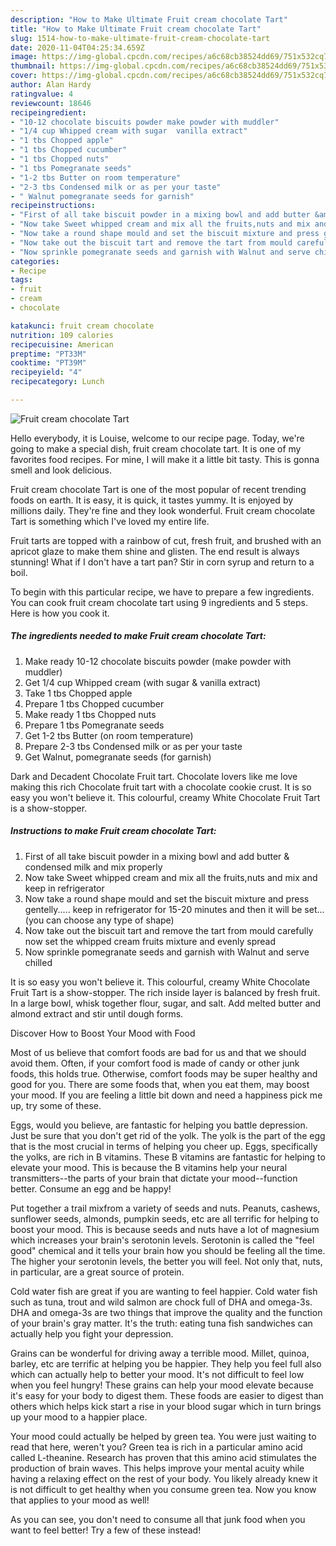 ```yaml
---
description: "How to Make Ultimate Fruit cream chocolate Tart"
title: "How to Make Ultimate Fruit cream chocolate Tart"
slug: 1514-how-to-make-ultimate-fruit-cream-chocolate-tart
date: 2020-11-04T04:25:34.659Z
image: https://img-global.cpcdn.com/recipes/a6c68cb38524dd69/751x532cq70/fruit-cream-chocolate-tart-recipe-main-photo.jpg
thumbnail: https://img-global.cpcdn.com/recipes/a6c68cb38524dd69/751x532cq70/fruit-cream-chocolate-tart-recipe-main-photo.jpg
cover: https://img-global.cpcdn.com/recipes/a6c68cb38524dd69/751x532cq70/fruit-cream-chocolate-tart-recipe-main-photo.jpg
author: Alan Hardy
ratingvalue: 4
reviewcount: 18646
recipeingredient:
- "10-12 chocolate biscuits powder make powder with muddler"
- "1/4 cup Whipped cream with sugar  vanilla extract"
- "1 tbs Chopped apple"
- "1 tbs Chopped cucumber"
- "1 tbs Chopped nuts"
- "1 tbs Pomegranate seeds"
- "1-2 tbs Butter on room temperature"
- "2-3 tbs Condensed milk or as per your taste"
- " Walnut pomegranate seeds for garnish"
recipeinstructions:
- "First of all take biscuit powder in a mixing bowl and add butter &amp; condensed milk and mix properly"
- "Now take Sweet whipped cream and mix all the fruits,nuts and mix and keep in refrigerator"
- "Now take a round shape mould and set the biscuit mixture and press gentelly..... keep in refrigerator for 15-20 minutes and then it will be set...(you can choose any type of shape)"
- "Now take out the biscuit tart and remove the tart from mould carefully now set the whipped cream fruits mixture and evenly spread"
- "Now sprinkle pomegranate seeds and garnish with Walnut and serve chilled"
categories:
- Recipe
tags:
- fruit
- cream
- chocolate

katakunci: fruit cream chocolate 
nutrition: 109 calories
recipecuisine: American
preptime: "PT33M"
cooktime: "PT39M"
recipeyield: "4"
recipecategory: Lunch

---
```



![Fruit cream chocolate Tart](https://img-global.cpcdn.com/recipes/a6c68cb38524dd69/751x532cq70/fruit-cream-chocolate-tart-recipe-main-photo.jpg)

Hello everybody, it is Louise, welcome to our recipe page. Today, we're going to make a special dish, fruit cream chocolate tart. It is one of my favorites food recipes. For mine, I will make it a little bit tasty. This is gonna smell and look delicious.

Fruit cream chocolate Tart is one of the most popular of recent trending foods on earth. It is easy, it is quick, it tastes yummy. It is enjoyed by millions daily. They're fine and they look wonderful. Fruit cream chocolate Tart is something which I've loved my entire life.

Fruit tarts are topped with a rainbow of cut, fresh fruit, and brushed with an apricot glaze to make them shine and glisten. The end result is always stunning! What if I don&#39;t have a tart pan? Stir in corn syrup and return to a boil.


To begin with this particular recipe, we have to prepare a few ingredients. You can cook fruit cream chocolate tart using 9 ingredients and 5 steps. Here is how you cook it.

<!--inarticleads1-->

##### The ingredients needed to make Fruit cream chocolate Tart:

1. Make ready 10-12 chocolate biscuits powder (make powder with muddler)
1. Get 1/4 cup Whipped cream (with sugar &amp; vanilla extract)
1. Take 1 tbs Chopped apple
1. Prepare 1 tbs Chopped cucumber
1. Make ready 1 tbs Chopped nuts
1. Prepare 1 tbs Pomegranate seeds
1. Get 1-2 tbs Butter (on room temperature)
1. Prepare 2-3 tbs Condensed milk or as per your taste
1. Get  Walnut, pomegranate seeds (for garnish)


Dark and Decadent Chocolate Fruit tart. Chocolate lovers like me love making this rich Chocolate fruit tart with a chocolate cookie crust. It is so easy you won&#39;t believe it. This colourful, creamy White Chocolate Fruit Tart is a show-stopper. 

<!--inarticleads2-->

##### Instructions to make Fruit cream chocolate Tart:

1. First of all take biscuit powder in a mixing bowl and add butter &amp; condensed milk and mix properly
1. Now take Sweet whipped cream and mix all the fruits,nuts and mix and keep in refrigerator
1. Now take a round shape mould and set the biscuit mixture and press gentelly..... keep in refrigerator for 15-20 minutes and then it will be set...(you can choose any type of shape)
1. Now take out the biscuit tart and remove the tart from mould carefully now set the whipped cream fruits mixture and evenly spread
1. Now sprinkle pomegranate seeds and garnish with Walnut and serve chilled


It is so easy you won&#39;t believe it. This colourful, creamy White Chocolate Fruit Tart is a show-stopper. The rich inside layer is balanced by fresh fruit. In a large bowl, whisk together flour, sugar, and salt. Add melted butter and almond extract and stir until dough forms. 

Discover How to Boost Your Mood with Food


Most of us believe that comfort foods are bad for us and that we should avoid them. Often, if your comfort food is made of candy or other junk foods, this holds true. Otherwise, comfort foods may be super healthy and good for you. There are some foods that, when you eat them, may boost your mood. If you are feeling a little bit down and need a happiness pick me up, try some of these.

Eggs, would you believe, are fantastic for helping you battle depression. Just be sure that you don't get rid of the yolk. The yolk is the part of the egg that is the most crucial in terms of helping you cheer up. Eggs, specifically the yolks, are rich in B vitamins. These B vitamins are fantastic for helping to elevate your mood. This is because the B vitamins help your neural transmitters--the parts of your brain that dictate your mood--function better. Consume an egg and be happy!

Put together a trail mixfrom a variety of seeds and nuts. Peanuts, cashews, sunflower seeds, almonds, pumpkin seeds, etc are all terrific for helping to boost your mood. This is because seeds and nuts have a lot of magnesium which increases your brain's serotonin levels. Serotonin is called the "feel good" chemical and it tells your brain how you should be feeling all the time. The higher your serotonin levels, the better you will feel. Not only that, nuts, in particular, are a great source of protein.

Cold water fish are great if you are wanting to feel happier. Cold water fish such as tuna, trout and wild salmon are chock full of DHA and omega-3s. DHA and omega-3s are two things that improve the quality and the function of your brain's gray matter. It's the truth: eating tuna fish sandwiches can actually help you fight your depression. 

Grains can be wonderful for driving away a terrible mood. Millet, quinoa, barley, etc are terrific at helping you be happier. They help you feel full also which can actually help to better your mood. It's not difficult to feel low when you feel hungry! These grains can help your mood elevate because it's easy for your body to digest them. These foods are easier to digest than others which helps kick start a rise in your blood sugar which in turn brings up your mood to a happier place.

Your mood could actually be helped by green tea. You were just waiting to read that here, weren't you? Green tea is rich in a particular amino acid called L-theanine. Research has proven that this amino acid stimulates the production of brain waves. This helps improve your mental acuity while having a relaxing effect on the rest of your body. You likely already knew it is not difficult to get healthy when you consume green tea. Now you know that applies to your mood as well!

As you can see, you don't need to consume all that junk food when you want to feel better! Try a few of these instead!

